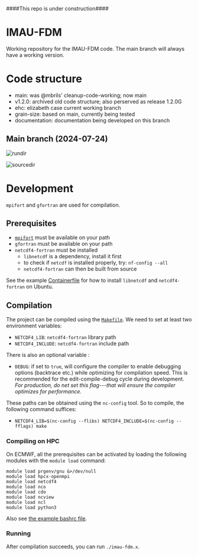 ####This repo is under construction####

# IMAU-FDM
Working repository for the IMAU-FDM code. The main branch will always have a working version. 

# Code structure
- main: was @mbrils' cleanup-code-working; now main
- v1.2.0: archived old code structure; also perserved as release 1.2.0G
- ehc: elizabeth case current working branch
- grain-size: based on main, currently being tested
- documentation: documentation being developed on this branch
 
## Main branch (2024-07-24)

![rundir](https://github.com/user-attachments/assets/7733a84f-9a20-484d-8332-ab31489426bb)

![sourcedir](https://github.com/user-attachments/assets/4c4e2eb3-fdf9-4282-9565-c88cebc1050d)


# Development

`mpifort` and `gfortran` are used for compilation.

## Prerequisites

- [`mpifort`](https://www.mpich.org/downloads/) must be available on your path
- `gfortran` must be available on your path
- `netcdf4-fortran` must be installed
  - `libnetcdf` is a dependency, install it first
  -  to check if `netcdf` is installed properly, try: `nf-config --all`
  - `netcdf4-fortran` can then be built from source

See the example [Containerfile](./Containerfile) for how to install `libnetcdf` and `netcdf4-fortran` on Ubuntu.

## Compilation

The project can be compiled using the [`Makefile`](./Makefile). We need to set at least two environment variables:

- `NETCDF4_LIB`: `netcdf4-fortran` library path
- `NETCDF4_INCLUDE`: `netcdf4-fortran` include path

There is also an optional variable :

- `DEBUG`: if set to `true`, will configure the compiler to enable debugging options (backtrace etc.) while optimizing for compilation speed. This is recommended for the edit-compile-debug cycle during development. *For production, do net set this flag---that will ensure the compiler optimizes for performance.*

These paths can be obtained using the `nc-config` tool. So to compile, the following command suffices:

- `NETCDF4_LIB=$(nc-config --flibs) NETCDF4_INCLUDE=$(nc-config --fflags) make`

### Compiling on HPC

On ECMWF, all the prerequisites can be activated by loading the following modules with the `module load` command:

```
module load prgenv/gnu &>/dev/null
module load hpcx-openmpi
module load netcdf4
module load nco
module load cdo
module load ncview
module load ncl
module load python3
```

Also see [the example bashrc file](misc/bashrc_example).

### Running

After compilation succeeds, you can run `./imau-fdm.x`.
